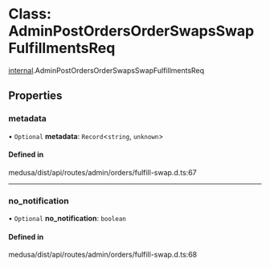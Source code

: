 # Class: AdminPostOrdersOrderSwapsSwapFulfillmentsReq

[internal](../modules/internal-14.md).AdminPostOrdersOrderSwapsSwapFulfillmentsReq

## Properties

### metadata

• `Optional` **metadata**: `Record`<`string`, `unknown`\>

#### Defined in

medusa/dist/api/routes/admin/orders/fulfill-swap.d.ts:67

___

### no\_notification

• `Optional` **no\_notification**: `boolean`

#### Defined in

medusa/dist/api/routes/admin/orders/fulfill-swap.d.ts:68
